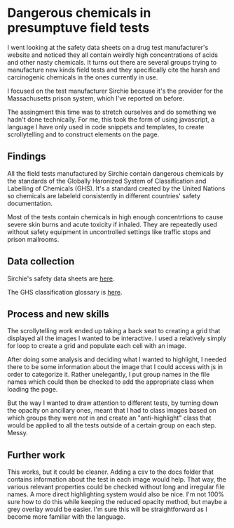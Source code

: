 # Dangerous chemicals in presumptuve field tests

I went looking at the safety data sheets on a drug test manufacturer's website and noticed they all contain weirdly high concentrations of acids and other nasty chemicals. It turns out there are several groups trying to manufacture new kinds field tests and they specifically cite the harsh and carcinogenic chemicals in the ones currently in use.

I focused on the test manufacturer Sirchie because it's the provider for the Massachusetts prison system, which I've reported on before.

The assingment this time was to stretch ourselves and do something we hadn't done technically. For me, this took the form of using javascript, a language I have only used in code snippets and templates, to create scrollytelling and to construct elements on the page.

## Findings

All the field tests manufactured by Sirchie contain dangerous chemicals by the standards of the Globally Haronized System of Classification and Labelling of Chemicals (GHS). It's a standard created by the United Nations so chemicals are labeleld consistently in different countries' safety documentation.

Most of the tests contain chemicals in high enough concentrtions to cause severe skin burns and acute toxicity if inhaled. They are repeatedly used without safety equipment in uncontrolled settings like traffic stops and prison mailrooms.

## Data collection

Sirchie's safety data sheets are [here](https://www.sirchie.com/safety-data-sheets).

The GHS classification glossary is [here](http://www.ilpi.com/msds/ref/hstatements.html).

## Process and new skills

The scrollytelling work ended up taking a back seat to creating a grid that displayed all the images I wanted to be interactive. I used a relatively simply for loop to create a grid and populate each cell with an image.

After doing some analysis and deciding what I wanted to highlight, I needed there to be some information about the image that I could access with js in order to categorize it. Rather unelegantly, I put group names in the file names which could then be checked to add the appropriate class when loading the page.

But the way I wanted to draw attention to different tests, by turning down the opacity on ancillary ones, meant that I had to class images based on which groups they were *not* in and create an "anti-highlight" class that would be applied to all the tests outside of a certain group on each step. Messy. 

## Further work

This works, but it could be cleaner. Adding a csv to the docs folder that contains information about the test in each image would help. That way, the various relevant properties could be checked without long and irregular file names. A more direct highlighting system would also be nice. I'm not 100% sure how to do this while keeping the reduced opacity method, but maybe a grey overlay would be easier. I'm sure this will be straightforward as I become more familiar with the language.
